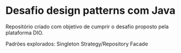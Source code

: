 # Desafio design patterns com Java

Repositório criado com objetivo de cumprir o desafio proposto pela plataforma DIO.

Padrões explorados:
 Singleton
 Strategy/Repository
 Facade
